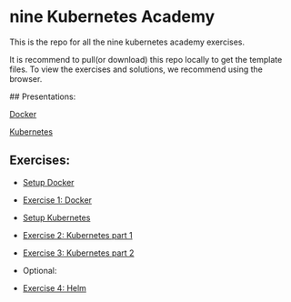 # nine Kubernetes Academy

This is the repo for all the nine kubernetes academy exercises.

It is recommend to pull(or download) this repo locally to get the template files.
To view the exercises and solutions, we recommend using the browser.


## Presentations:

[Docker](https://docs.google.com/presentation/d/1ceTsTiMjD_jv_5-TlIYG3bMvTYibXfDYQGqAbXFcjGc/edit?usp=sharing)

[Kubernetes](https://docs.google.com/presentation/d/15GHQEEX5YhiesBcSTMYAzKEkOnhyoZuoBuN7htY7Was/edit?usp=sharing)


## Exercises:

* [Setup Docker](01-containers/setup.md)
* [Exercise 1: Docker](01-containers/exercise.md)

* [Setup Kubernetes](02-kubernetes/setup.md)
* [Exercise 2: Kubernetes part 1](02-kubernetes/exercise1.md)
* [Exercise 3: Kubernetes part 2](02-kubernetes/exercise2.md)

* Optional:
* [Exercise 4: Helm](02-kubernetes/exercise3.md)